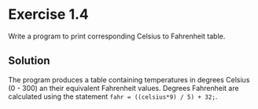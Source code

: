 # Exercise 1.4

Write a program to print corresponding Celsius to Fahrenheit table.

## Solution

The program produces a table containing temperatures in degrees Celsius (0 - 300) an their equivalent Fahrenheit values. Degrees Fahrenheit are calculated using the statement `fahr = ((celsius*9) / 5) + 32;`.
